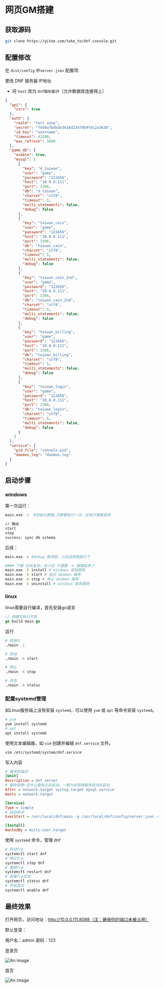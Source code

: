 # 网页GM搭建

## 获取源码

```sh
git clone https://gitee.com/take_to/dnf-console.git
```

## 配置修改

在 `dist/config` 中`server.json` 配置项:

更改 DNF 服务器 IP地址

- 将 `host` 改为 `dnf服务器IP`（允许数据库连接得上）

```json
{
  "api": {
    "cors": true
  },
  "auth": {
    "realm": "test zone",
    "secret": "f450a7bdbde3416d22474b9fdc2a3636",
    "id_key": "username",
    "timeout": 43200,
    "max_refresh": 3600
  },
  "game_db": {
    "enable": true,
    "mysql": [
      {
        "key": "d_taiwan",
        "user": "game",
        "password": "123456",
        "host": "10.0.0.111",
        "port": 3306,
        "db": "d_taiwan",
        "charset": "utf8",
        "timeout": 5,
        "multi_statements": false,
        "debug": false
      },
      {
        "key": "taiwan_cain",
        "user": "game",
        "password": "123456",
        "host": "10.0.0.111",
        "port": 3306,
        "db": "taiwan_cain",
        "charset": "utf8",
        "timeout": 5,
        "multi_statements": false,
        "debug": false
      },
      {
        "key": "taiwan_cain_2nd",
        "user": "game",
        "password": "123456",
        "host": "10.0.0.111",
        "port": 3306,
        "db": "taiwan_cain_2nd",
        "charset": "utf8",
        "timeout": 5,
        "multi_statements": false,
        "debug": false
      },
      {
        "key": "taiwan_billing",
        "user": "game",
        "password": "123456",
        "host": "10.0.0.111",
        "port": 3306,
        "db": "taiwan_billing",
        "charset": "utf8",
        "timeout": 5,
        "multi_statements": false,
        "debug": false
      },
      {
        "key": "taiwan_login",
        "user": "game",
        "password": "123456",
        "host": "10.0.0.111",
        "port": 3306,
        "db": "taiwan_login",
        "charset": "utf8",
        "timeout": 5,
        "multi_statements": false,
        "debug": false
      }
    ]
  },
  "service": {
    "pid_file": "console.pid",
    "daemon_log": "daemon.log"
  }
}
```

## 启动步骤

### windows

第一次运行：

```sh
main.exe -i  #初始化数据,只需要执行一次，后续只需要启停

// 输出
start
stop
success: sync db schema
```

后续：

```sh
main.exe -x #debug 程序跑，小白这样跑就行了

#### 下面 比较复杂，非小白 只需要 -x 就跑起来了
main.exe -k install # windows 安装服务
main.exe -k start # 启动 deamon 服务
main.exe -k stop # 停止 deamon 服务
main.exe -k uninstall # windows 卸妆服务
```

### linux

linux需要自行编译，首先安装go语言

```go
// 构建可执行文件
go build main.go
```

运行

```sh
# 初始化
./main -i

# 启动
./main -k start

# 停止
./main -k stop

# 状态
./main -k status
```

### 配置systemd管理

如Linux服务端上没有安装 `systemd`，可以使用 `yum` 或 `apt` 等命令安装 `systemd`。

```sh
# yum
yum install systemd
# apt
apt install systemd
```

使用文本编辑器，如 `vim` 创建并编辑 `dnf.service` 文件。

```sh
vim /etc/systemd/system/dnf.service
```

写入内容

```ini
# 服务的描述
[Unit]
Description = dnf server
# 服务依赖—在什么服务之后启动，一般为在网络服务启动后启动
After = network.target syslog.target mysql.service
Wants = network.target

[Service]
Type = simple
# 启动命令
ExecStart = /usr/local/dnf/main -p /usr/local/dnf/config/server.json -x

[Install]
WantedBy = multi-user.target
```

使用 `systemd` 命令，管理 dnf

```sh
# 启动frp
systemctl start dnf
# 停止frp
systemctl stop dnf
# 重启frp
systemctl restart dnf
# 查看frp状态
systemctl status dnf
# 开机启动
systemctl enable dnf
```

## 最终效果

打开网页，访问地址：http://10.0.0.111:8088（注：确保你的端口未被占用）

默认登录：

用户名：admin 密码：123

登录页

![An image](/img/linux/nas/003.png)

首页

![An image](/img/linux/nas/004.png)
